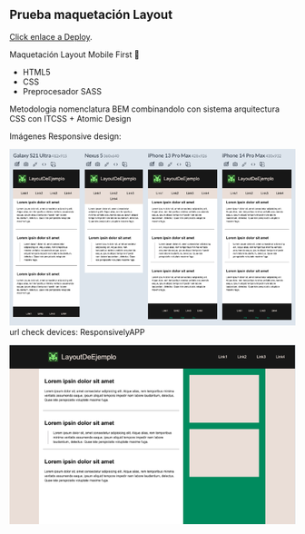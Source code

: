 ## Prueba maquetación Layout

[Click enlace a Deploy](https://virginiamajuelos.github.io/create/).

Maquetación Layout Mobile First 📲

- HTML5
- CSS
- Preprocesador SASS

Metodologia nomenclatura BEM combinandolo con sistema arquitectura CSS con ITCSS + Atomic Design

Imágenes Responsive design:

![Versión Mobiles](assets/mobiles.png)
url check devices: ResponsivelyAPP

![Versión desktop](assets/desktop.png)
